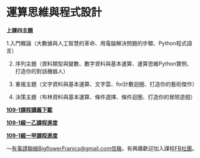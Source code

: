 # 運算思維與程式設計

**上課四主題**

1.入門概論（大數據與人工智慧的革命、用電腦解決問題的步驟、Python程式語言）

2. 序列主題（資料類型與變數、數字資料與基本運算、運算思維Python實例、打造你的對話機器人）

3. 重複主題（文字資料與基本運算、文字雲、for計數迴圈、打造你的藝術傑作）

4. 決策主題（布林資料與基本運算、條件選擇、條件迴圈、打造你的冒險遊戲）


[**109-1課程講義下載**](https://is.gd/jB0BQE)


[**109-1經一乙課程進度**](https://colab.research.google.com/drive/1ewomNVo0EZTNk6a8dwJQg_AHruXEICh0)

[**109-1經一甲課程進度**](https://colab.research.google.com/drive/12o0lvg5VuX6us_d0ofeU7xGlq7t0srE5)

～有事請聯絡BigflowerFranics@gmail.com信箱，有興趣歡迎加入課程[FB社團](https://www.facebook.com/groups/314342339656097/)。
